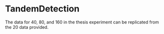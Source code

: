 # TandemDetection
The data for 40, 80, and 160 in the thesis experiment can be replicated from the 20 data provided.
